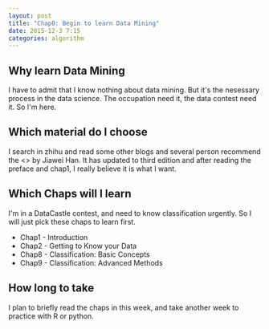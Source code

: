 ```yaml
---
layout: post
title: "Chap0: Begin to learn Data Mining"
date: 2015-12-3 7:15
categories: algorithm
---
```

## Why learn Data Mining
I have to admit that I know nothing about data mining. But it's the nesessary process in the data science. The occupation need it, the data contest need it. So I'm here.

## Which material do I choose
I search in zhihu and read some other blogs and several person recommend the <<Date Mining: Concepts and Techniques>> by Jiawei Han. It has updated to third edition and after reading the preface and chap1, I really believe it is what I want.

## Which Chaps will I learn
I'm in a DataCastle contest, and need to know classification urgently. So I will just pick these chaps to learn first.

* Chap1 - Introduction
* Chap2 - Getting to Know your Data
* Chap8 - Classification: Basic Concepts
* Chap9 - Classification: Advanced Methods

## How long to take
I plan to briefly read the chaps in this week, and take another week to practice with R or python.

